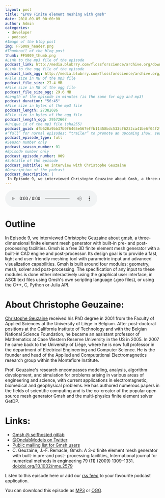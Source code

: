 ```yaml
---
layout: post
title: "EP09 Finite element meshing with gmsh"
date: 2018-09-05 00:00:00
author: Admin
categories: 
 - developer
 - podcast
#Image of the blog post
img: FFS009_header.png
#Thumbnail of the blog post
thumb: FFS009_thumb.png
#Link to the mp3 file of the episode
podcast_link: http://media.blubrry.com/flossforscience/archive.org/download/FlossforscienceEp009-GmshForFiniteElementMeshes/FLOSSforscience_EP009_GMSH.mp3
#Link to the ogg file of the episode
podcast_link_ogg: http://media.blubrry.com/flossforscience/archive.org/download/FlossforscienceEp009-GmshForFiniteElementMeshes/FLOSSforscience_EP009_GMSH.ogg
#File size in MB of the mp3 file
podcast_file_size: 27.4 MB
#File size in MB of the ogg file
podcast_file_size_ogg: 29.6 MB
#Length of the episode in minutes (is the same for ogg and mp3)
podcast_duration: "56:45"
#File size in bytes of the mp3 file
podcast_length: 27382686
#File size in bytes of the ogg file
podcast_length_ogg: 29572667
#Unique id of the mp3 file (sha255)
podcast_guid: dfb620a9bb37b9f6465e567effb11458bdc533cf6232ca41be6f04f2fd709a68
#“full” for normal episodes; “trailer” to promote an upcoming show, season, or episode; or “bonus” for extra content related to a show, season, or episode.
podcast_episode_type: full
#Season number only
podcast_season_number: 01
#Episode number only
podcast_episode_number: 009
#Subtitle of the episode 
podcast_subtitle: An interview with Christophe Geuzaine
#Description of the podcast
podcast_description: |
 In Episode 9, we interviewed Christophe Geuzaine about Gmsh, a three-dimensional finite element mesh generator with built-in pre- and post-processing facilities. Gmsh is a free 3D finite element mesh generator with a built-in CAD engine and post-processor. Its design goal is to provide a fast, light and user-friendly meshing tool with parametric input and advanced visualization capabilities.
---
```


<audio controls>
  <source src="http://media.blubrry.com/flossforscience/archive.org/download/FlossforscienceEp009-GmshForFiniteElementMeshes/FLOSSforscience_EP009_GMSH.ogg" type="audio/ogg">
  <source src="http://media.blubrry.com/flossforscience/archive.org/download/FlossforscienceEp009-GmshForFiniteElementMeshes/FLOSSforscience_EP009_GMSH.mp3" type="audio/mpeg">
Your browser does not support the audio element.
</audio>

# Outline

In Episode 9, we interviewed Christophe Geuzaine about [gmsh](https://gmsh.info/), a three-dimensional finite element mesh generator with built-in pre- and post-processing facilities. Gmsh is a free 3D finite element mesh generator with a built-in CAD engine and post-processor. Its design goal is to provide a fast, light and user-friendly meshing tool with parametric input and advanced visualization capabilities. Gmsh is built around four modules: geometry, mesh, solver and post-processing. The specification of any input to these modules is done either interactively using the graphical user interface, in ASCII text files using Gmsh's own scripting language (.geo files), or using the C++, C, Python or Julia API. 

# About Christophe Geuzaine: 

[Christophe Geuzaine](http://www.montefiore.ulg.ac.be/~geuzaine/) received his PhD degree in 2001 from the Faculty of Applied Sciences at the University of Liège in Belgium. After post-doctoral positions at the California Institute of Technology and with the Belgian National Science Foundation, he became an assistant professor of Mathematics at Case Western Reserve University in the US in 2005. In 2007 he came back to the University of Liège, where he is now full professor in the department of Electrical Engineering and Computer Science. He is the founder and head of the Applied and Computational Electromagnetics research group within the Montefiore Institute.

Prof. Geuzaine's research encompasses modeling, analysis, algorithm development, and simulation for problems arising in various areas of engineering and science, with current applications in electromagnetic, biomedical and geophysical problems. He has authored numerous papers in the fields of scientific computing and is the co-creator of the popular open source mesh generator Gmsh and the multi-physics finite element solver GetDP.

# Links:

* [Gmsh @ selfhosted gitlab](https://gitlab.onelab.info/gmsh/)
* [@OnelabModels on Twitter](https://www.twitter.com/OnelabModels)
* [Public mailing list for Gmsh users](http://onelab.info/mailman/listinfo/gmsh/)
* C.  Geuzaine,  J.-F.  Remacle,  Gmsh:  A  3-d  finite  element  mesh  generator  with  built-in  pre-and  post-
processing  facilities,  International  journal  for  numerical  methods  in  engineering  79  (11)  (2009)  1309–1331. [doi:doi.org/10.1002/nme.2579](https://doi.org/10.1002/nme.2579)

Listen to this episode here or add our [rss feed](https://flossforscience.github.io/feed.xml) to your favourite podcast application. 

You can download this episode as [MP3](http://media.blubrry.com/flossforscience/archive.org/download/FlossforscienceEp009-GmshForFiniteElementMeshes/FLOSSforscience_EP009_GMSH.mp3) or [OGG](http://media.blubrry.com/flossforscience/archive.org/download/FlossforscienceEp009-GmshForFiniteElementMeshes/FLOSSforscience_EP009_GMSH.ogg). 

